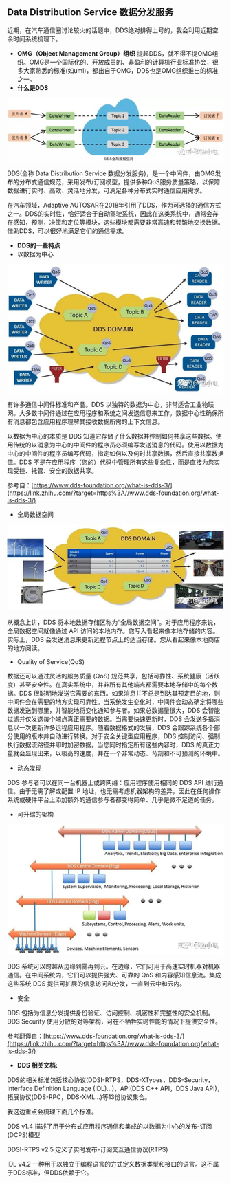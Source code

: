 ## Data Distribution Service 数据分发服务

近期，在汽车通信圈讨论较火的话题中，DDS绝对排得上号的，我会利用近期空余时间系统梳理下。

- **OMG（Object Management Group）组织**
  提起DDS，就不得不提OMG组织。OMG是一个国际化的、开放成员的、非盈利的计算机行业标准协会，很多大家熟悉的标准(如uml)，都出自于OMG，DDS也是OMG组织推出的标准之一。
- **什么是DDS**

![img](dds服务.assets/v2-5ecf0c6b9313a1ea092e4f414f96bc99_720w.jpg)



DDS(全称 Data Distribution Service 数据分发服务)，是一个中间件，由OMG发布的分布式通信规范，采用发布/订阅模型，提供多种QoS服务质量策略，以保障数据进行实时、高效、灵活地分发，可满足各种分布式实时通信应用需求。

在汽车领域，Adaptive AUTOSAR在2018年引用了DDS，作为可选择的通信方式之一。DDS的实时性，恰好适合于自动驾驶系统，因此在这类系统中，通常会存在感知，预测，决策和定位等模块，这些模块都需要非常高速和频繁地交换数据。借助DDS，可以很好地满足它们的通信需求。



- **DDS的一些特点**
- 以数据为中心

![img](dds服务.assets/v2-3ec304770402fbb19c97d9165417148b_720w.jpg)

有许多通信中间件标准和产品。DDS 以独特的数据为中心，非常适合工业物联网。大多数中间件通过在应用程序和系统之间发送信息来工作。数据中心性确保所有消息都包含应用程序理解其接收数据所需的上下文信息。

以数据为中心的本质是 DDS 知道它存储了什么数据并控制如何共享这些数据。使用传统的以消息为中心的中间件的程序员必须编写发送消息的代码。使用以数据为中心的中间件的程序员编写代码，指定如何以及何时共享数据，然后直接共享数据值。DDS 不是在应用程序（您的）代码中管理所有这些复杂性，而是直接为您实现受控、托管、安全的数据共享。

参考自：[https://www.dds-foundation.org/what-is-dds-3/](https://link.zhihu.com/?target=https%3A//www.dds-foundation.org/what-is-dds-3/)



- 全局数据空间



![img](dds服务.assets/v2-3f591076944b6f87c73bbf5c1d1e40d9_720w.jpg)



从概念上讲，DDS 将本地数据存储区称为“全局数据空间”。对于应用程序来说，全局数据空间就像通过 API 访问的本地内存。您写入看起来像本地存储的内容。实际上，DDS 会发送消息来更新远程节点上的适当存储。您从看起来像本地商店的地方阅读。

- Quality of Service(QoS)

数据还可以通过灵活的服务质量 (QoS) 规范共享，包括可靠性、系统健康（活跃度）甚至安全性。在真实系统中，并非所有其他端点都需要本地存储中的每个数据。DDS 很聪明地发送它需要的东西。如果消息并不总是到达其预定目的地，则中间件会在需要的地方实现可靠性。当系统发生变化时，中间件会动态确定将哪些数据发送到哪里，并智能地将变化通知参与者。如果总数据量很大，DDS 会智能过滤并仅发送每个端点真正需要的数据。当需要快速更新时，DDS 会发送多播消息以一次更新许多远程应用程序。随着数据格式的发展，DDS 会跟踪系统各个部分使用的版本并自动进行转换。对于安全关键型应用程序，DDS 控制访问、强制执行数据流路径并即时加密数据。当您同时指定所有这些内容时，DDS 的真正力量就会显现出来，以极高的速度，并在一个非常动态、苛刻和不可预测的环境中。

- 动态发现

DDS 参与者可以在同一台机器上或跨网络：应用程序使用相同的 DDS API 进行通信。由于无需了解或配置 IP 地址，也无需考虑机器架构的差异，因此在任何操作系统或硬件平台上添加额外的通信参与者都变得简单、几乎是微不足道的任务。

- 可升缩的架构

  

![img](dds服务.assets/v2-f5dad87a8e1cdd5f3d6a772b47ad556b_720w.jpg)



DDS 系统可以跨越从边缘到雾再到云。在边缘，它们可用于高速实时机器对机器通信。在中间系统内，它们可以提供强大、可靠的 QoS 和内容感知信息流。集成这些系统 DDS 提供可扩展的信息访问和分发，一直到云中和云内。

- 安全

DDS 包括为信息分发提供身份验证、访问控制、机密性和完整性的安全机制。DDS Security 使用分散的对等架构，可在不牺牲实时性能的情况下提供安全性。



参考翻译自：[https://www.dds-foundation.org/what-is-dds-3/](https://link.zhihu.com/?target=https%3A//www.dds-foundation.org/what-is-dds-3/)

- **DDS 相关文档:**

DDS的相关标准包括核心协议(DDSI-RTPS，DDS-XTypes，DDS-Security，Interface Definition Language (IDL)…)，API(DDS C++ API，DDS Java API)，拓展协议(DDS-RPC，DDS-XML…)等13份协议集合。



我这边重点会梳理下面几个标准。

DDS v1.4 描述了用于分布式应用程序通信和集成的以数据为中心的发布-订阅(DCPS)模型

DDSI-RTPS v2.5 定义了实时发布-订阅交互通信协议(RTPS)

IDL v4.2 一种用于以独立于编程语言的方式定义数据类型和接口的语言。这不属于DDS标准，但DDS依赖于它。